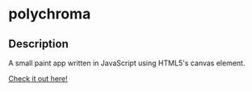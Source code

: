 polychroma
==========

Description
-----------

A small paint app written in JavaScript using HTML5's canvas element.

[Check it out here!](http://jluyke.github.io/polychroma/)